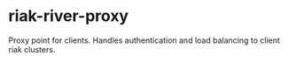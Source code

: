 riak-river-proxy
================

Proxy point for clients. Handles authentication and load balancing to client riak clusters.

